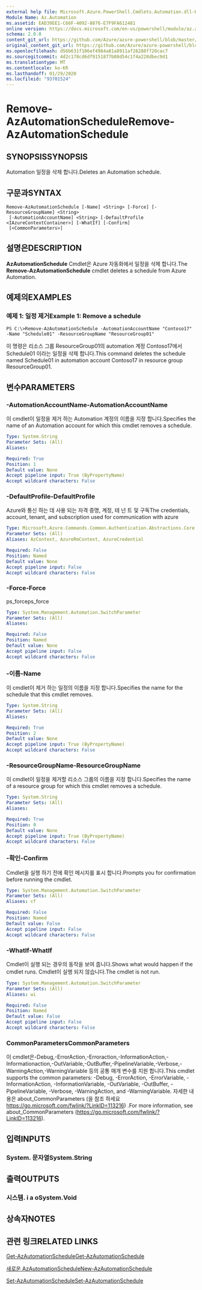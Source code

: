```yaml
---
external help file: Microsoft.Azure.PowerShell.Cmdlets.Automation.dll-Help.xml
Module Name: Az.Automation
ms.assetid: EAD39EE1-C66F-4092-8876-E7F9FA612481
online version: https://docs.microsoft.com/en-us/powershell/module/az.automation/remove-azautomationschedule
schema: 2.0.0
content_git_url: https://github.com/Azure/azure-powershell/blob/master/src/Automation/Automation/help/Remove-AzAutomationSchedule.md
original_content_git_url: https://github.com/Azure/azure-powershell/blob/master/src/Automation/Automation/help/Remove-AzAutomationSchedule.md
ms.openlocfilehash: d56b631f106ef4984a81a8911af26288f720cac7
ms.sourcegitcommit: 4d2c178cd6df9151877b08d54c1f4a228dbec9d1
ms.translationtype: MT
ms.contentlocale: ko-KR
ms.lasthandoff: 01/29/2020
ms.locfileid: "93701524"
---
```

# <span data-ttu-id="a5967-101">Remove-AzAutomationSchedule</span><span class="sxs-lookup"><span data-stu-id="a5967-101">Remove-AzAutomationSchedule</span></span>

## <span data-ttu-id="a5967-102">SYNOPSIS</span><span class="sxs-lookup"><span data-stu-id="a5967-102">SYNOPSIS</span></span>
<span data-ttu-id="a5967-103">Automation 일정을 삭제 합니다.</span><span class="sxs-lookup"><span data-stu-id="a5967-103">Deletes an Automation schedule.</span></span>

## <span data-ttu-id="a5967-104">구문과</span><span class="sxs-lookup"><span data-stu-id="a5967-104">SYNTAX</span></span>

```
Remove-AzAutomationSchedule [-Name] <String> [-Force] [-ResourceGroupName] <String>
 [-AutomationAccountName] <String> [-DefaultProfile <IAzureContextContainer>] [-WhatIf] [-Confirm]
 [<CommonParameters>]
```

## <span data-ttu-id="a5967-105">설명은</span><span class="sxs-lookup"><span data-stu-id="a5967-105">DESCRIPTION</span></span>
<span data-ttu-id="a5967-106">**AzAutomationSchedule** Cmdlet은 Azure 자동화에서 일정을 삭제 합니다.</span><span class="sxs-lookup"><span data-stu-id="a5967-106">The **Remove-AzAutomationSchedule** cmdlet deletes a schedule from Azure Automation.</span></span>

## <span data-ttu-id="a5967-107">예제의</span><span class="sxs-lookup"><span data-stu-id="a5967-107">EXAMPLES</span></span>

### <span data-ttu-id="a5967-108">예제 1: 일정 제거</span><span class="sxs-lookup"><span data-stu-id="a5967-108">Example 1: Remove a schedule</span></span>
```
PS C:\>Remove-AzAutomationSchedule -AutomationAccountName "Contoso17" -Name "Schedule01" -ResourceGroupName "ResourceGroup01"
```

<span data-ttu-id="a5967-109">이 명령은 리소스 그룹 ResourceGroup01의 automation 계정 Contoso17에서 Schedule01 이라는 일정을 삭제 합니다.</span><span class="sxs-lookup"><span data-stu-id="a5967-109">This command deletes the schedule named Schedule01 in automation account Contoso17 in resource group ResourceGroup01.</span></span>

## <span data-ttu-id="a5967-110">변수</span><span class="sxs-lookup"><span data-stu-id="a5967-110">PARAMETERS</span></span>

### <span data-ttu-id="a5967-111">-AutomationAccountName</span><span class="sxs-lookup"><span data-stu-id="a5967-111">-AutomationAccountName</span></span>
<span data-ttu-id="a5967-112">이 cmdlet이 일정을 제거 하는 Automation 계정의 이름을 지정 합니다.</span><span class="sxs-lookup"><span data-stu-id="a5967-112">Specifies the name of an Automation account for which this cmdlet removes a schedule.</span></span>

```yaml
Type: System.String
Parameter Sets: (All)
Aliases:

Required: True
Position: 1
Default value: None
Accept pipeline input: True (ByPropertyName)
Accept wildcard characters: False
```

### <span data-ttu-id="a5967-113">-DefaultProfile</span><span class="sxs-lookup"><span data-stu-id="a5967-113">-DefaultProfile</span></span>
<span data-ttu-id="a5967-114">Azure와 통신 하는 데 사용 되는 자격 증명, 계정, 테 넌 트 및 구독</span><span class="sxs-lookup"><span data-stu-id="a5967-114">The credentials, account, tenant, and subscription used for communication with azure</span></span>

```yaml
Type: Microsoft.Azure.Commands.Common.Authentication.Abstractions.Core.IAzureContextContainer
Parameter Sets: (All)
Aliases: AzContext, AzureRmContext, AzureCredential

Required: False
Position: Named
Default value: None
Accept pipeline input: False
Accept wildcard characters: False
```

### <span data-ttu-id="a5967-115">-Force</span><span class="sxs-lookup"><span data-stu-id="a5967-115">-Force</span></span>
<span data-ttu-id="a5967-116">ps_force</span><span class="sxs-lookup"><span data-stu-id="a5967-116">ps_force</span></span>

```yaml
Type: System.Management.Automation.SwitchParameter
Parameter Sets: (All)
Aliases:

Required: False
Position: Named
Default value: None
Accept pipeline input: False
Accept wildcard characters: False
```

### <span data-ttu-id="a5967-117">-이름</span><span class="sxs-lookup"><span data-stu-id="a5967-117">-Name</span></span>
<span data-ttu-id="a5967-118">이 cmdlet이 제거 하는 일정의 이름을 지정 합니다.</span><span class="sxs-lookup"><span data-stu-id="a5967-118">Specifies the name for the schedule that this cmdlet removes.</span></span>

```yaml
Type: System.String
Parameter Sets: (All)
Aliases:

Required: True
Position: 2
Default value: None
Accept pipeline input: True (ByPropertyName)
Accept wildcard characters: False
```

### <span data-ttu-id="a5967-119">-ResourceGroupName</span><span class="sxs-lookup"><span data-stu-id="a5967-119">-ResourceGroupName</span></span>
<span data-ttu-id="a5967-120">이 cmdlet이 일정을 제거할 리소스 그룹의 이름을 지정 합니다.</span><span class="sxs-lookup"><span data-stu-id="a5967-120">Specifies the name of a resource group for which this cmdlet removes a schedule.</span></span>

```yaml
Type: System.String
Parameter Sets: (All)
Aliases:

Required: True
Position: 0
Default value: None
Accept pipeline input: True (ByPropertyName)
Accept wildcard characters: False
```

### <span data-ttu-id="a5967-121">-확인</span><span class="sxs-lookup"><span data-stu-id="a5967-121">-Confirm</span></span>
<span data-ttu-id="a5967-122">Cmdlet을 실행 하기 전에 확인 메시지를 표시 합니다.</span><span class="sxs-lookup"><span data-stu-id="a5967-122">Prompts you for confirmation before running the cmdlet.</span></span>

```yaml
Type: System.Management.Automation.SwitchParameter
Parameter Sets: (All)
Aliases: cf

Required: False
Position: Named
Default value: False
Accept pipeline input: False
Accept wildcard characters: False
```

### <span data-ttu-id="a5967-123">-WhatIf</span><span class="sxs-lookup"><span data-stu-id="a5967-123">-WhatIf</span></span>
<span data-ttu-id="a5967-124">Cmdlet이 실행 되는 경우의 동작을 보여 줍니다.</span><span class="sxs-lookup"><span data-stu-id="a5967-124">Shows what would happen if the cmdlet runs.</span></span>
<span data-ttu-id="a5967-125">Cmdlet이 실행 되지 않습니다.</span><span class="sxs-lookup"><span data-stu-id="a5967-125">The cmdlet is not run.</span></span>

```yaml
Type: System.Management.Automation.SwitchParameter
Parameter Sets: (All)
Aliases: wi

Required: False
Position: Named
Default value: False
Accept pipeline input: False
Accept wildcard characters: False
```

### <span data-ttu-id="a5967-126">CommonParameters</span><span class="sxs-lookup"><span data-stu-id="a5967-126">CommonParameters</span></span>
<span data-ttu-id="a5967-127">이 cmdlet은-Debug,-ErrorAction,-Erroraction,-InformationAction,-Informationaction,-OutVariable,-OutBuffer,-PipelineVariable,-Verbose,-WarningAction,-WarningVariable 등의 공통 매개 변수를 지원 합니다.</span><span class="sxs-lookup"><span data-stu-id="a5967-127">This cmdlet supports the common parameters: -Debug, -ErrorAction, -ErrorVariable, -InformationAction, -InformationVariable, -OutVariable, -OutBuffer, -PipelineVariable, -Verbose, -WarningAction, and -WarningVariable.</span></span> <span data-ttu-id="a5967-128">자세한 내용은 about_CommonParameters (을 참조 하세요 https://go.microsoft.com/fwlink/?LinkID=113216) .</span><span class="sxs-lookup"><span data-stu-id="a5967-128">For more information, see about_CommonParameters (https://go.microsoft.com/fwlink/?LinkID=113216).</span></span>

## <span data-ttu-id="a5967-129">입력</span><span class="sxs-lookup"><span data-stu-id="a5967-129">INPUTS</span></span>

### <span data-ttu-id="a5967-130">System. 문자열</span><span class="sxs-lookup"><span data-stu-id="a5967-130">System.String</span></span>

## <span data-ttu-id="a5967-131">출력</span><span class="sxs-lookup"><span data-stu-id="a5967-131">OUTPUTS</span></span>

### <span data-ttu-id="a5967-132">시스템. i a o</span><span class="sxs-lookup"><span data-stu-id="a5967-132">System.Void</span></span>

## <span data-ttu-id="a5967-133">상속자</span><span class="sxs-lookup"><span data-stu-id="a5967-133">NOTES</span></span>

## <span data-ttu-id="a5967-134">관련 링크</span><span class="sxs-lookup"><span data-stu-id="a5967-134">RELATED LINKS</span></span>

[<span data-ttu-id="a5967-135">Get-AzAutomationSchedule</span><span class="sxs-lookup"><span data-stu-id="a5967-135">Get-AzAutomationSchedule</span></span>](./Get-AzAutomationSchedule.md)

[<span data-ttu-id="a5967-136">새로운 AzAutomationSchedule</span><span class="sxs-lookup"><span data-stu-id="a5967-136">New-AzAutomationSchedule</span></span>](./New-AzAutomationSchedule.md)

[<span data-ttu-id="a5967-137">Set-AzAutomationSchedule</span><span class="sxs-lookup"><span data-stu-id="a5967-137">Set-AzAutomationSchedule</span></span>](./Set-AzAutomationSchedule.md)


